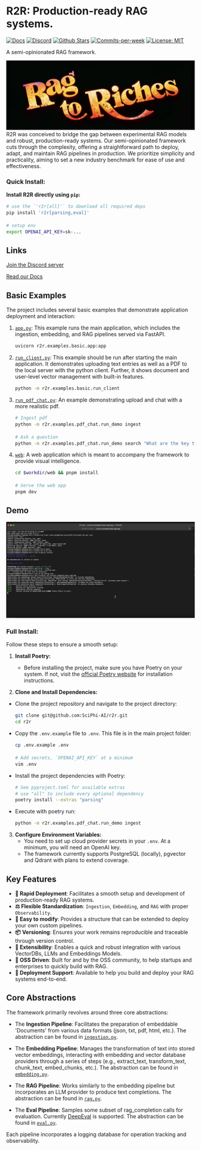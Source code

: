 # R2R: Production-ready RAG systems.

<p align="left">
  <a href="https://docs.sciphi.ai"><img src="https://img.shields.io/badge/docs.sciphi.ai-3F16E4" alt="Docs"></a>
  <a href="https://discord.gg/p6KqD2kjtB"><img src="https://img.shields.io/discord/1120774652915105934?style=social&logo=discord" alt="Discord"></a>
  <a href="https://github.com/SciPhi-AI"><img src="https://img.shields.io/github/stars/SciPhi-AI/R2R" alt="Github Stars"></a>
  <a href="https://github.com/SciPhi-AI/R2R/pulse"><img src="https://img.shields.io/github/commit-activity/w/SciPhi-AI/R2R" alt="Commits-per-week"></a>
  <a href="https://opensource.org/licenses/MIT"><img src="https://img.shields.io/badge/License-MIT-purple.svg" alt="License: MIT"></a>
</p>

A semi-opinionated RAG framework.

<img src="./docs/pages/r2r.png" alt="Sciphi Framework">
R2R was conceived to bridge the gap between experimental RAG models and robust, production-ready systems. Our semi-opinionated framework cuts through the complexity, offering a straightforward path to deploy, adapt, and maintain RAG pipelines in production. We prioritize simplicity and practicality, aiming to set a new industry benchmark for ease of use and effectiveness.

### Quick Install:

**Install R2R directly using `pip`:**

```bash
# use the `'r2r[all]'` to download all required deps
pip install 'r2r[parsing,eval]'

# setup env
export OPENAI_API_KEY=sk-...
```

## Links

[Join the Discord server](https://discord.gg/p6KqD2kjtB)

[Read our Docs](https://docs.sciphi.ai/)

## Basic Examples

The project includes several basic examples that demonstrate application deployment and interaction:

1. [`app.py`](examples/basic/app.py): This example runs the main application, which includes the ingestion, embedding, and RAG pipelines served via FastAPI.

   ```bash
   uvicorn r2r.examples.basic.app:app
   ```

2. [`run_client.py`](examples/basic/run_client.py): This example should be run after starting the main application. It demonstrates uploading text entries as well as a PDF to the local server with the python client. Further, it shows document and user-level vector management with built-in features.

   ```bash
   python -m r2r.examples.basic.run_client
   ```

3. [`run_pdf_chat.py`](examples/pdf_chat/run_demo.py): An example demonstrating upload and chat with a more realistic pdf.

   ```bash
   # Ingest pdf
   python -m r2r.examples.pdf_chat.run_demo ingest

   # Ask a question
   python -m r2r.examples.pdf_chat.run_demo search "What are the key themes of Meditations?"
   ```

4. [`web`](web/package.json): A web application which is meant to accompany the framework to provide visual intelligence.
   ```bash
   cd $workdir/web && pnpm install
   
   # Serve the web app
   pnpm dev
   ```

## Demo

[![demo_screenshot](./docs/pages/getting-started/demo_screenshot.png)](https://github.com/SciPhi-AI/R2R/assets/68796651/01fee645-1beb-4096-9e7d-7d0fa01386ea)

### Full Install:

Follow these steps to ensure a smooth setup:

1. **Install Poetry:**

   - Before installing the project, make sure you have Poetry on your system. If not, visit the [official Poetry website](https://python-poetry.org/docs/#installation) for installation instructions.

2. **Clone and Install Dependencies:**

  - Clone the project repository and navigate to the project directory:
     
     ```bash
     git clone git@github.com:SciPhi-AI/r2r.git
     cd r2r
     ```
     
  - Copy the `.env.example` file to `.env`. This file is in the main project folder:

     ```bash
     cp .env.example .env

     # Add secrets, `OPENAI_API_KEY` at a minimum
     vim .env
     ```
     
  - Install the project dependencies with Poetry:
  
     ```bash
     # See pyproject.toml for available extras
     # use "all" to include every optional dependency
     poetry install --extras "parsing"
     ```
     
  - Execute with poetry run:
     
     ```bash
     python -m r2r.examples.pdf_chat.run_demo ingest
     ```

3. **Configure Environment Variables:**
   - You need to set up cloud provider secrets in your `.env`. At a minimum, you will need an OpenAI key.
   - The framework currently supports PostgreSQL (locally), pgvector and Qdrant with plans to extend coverage.

## Key Features

- **🚀 Rapid Deployment**: Facilitates a smooth setup and development of production-ready RAG systems.
- **⚖️ Flexible Standardization**: `Ingestion`, `Embedding`, and `RAG` with proper `Observability`.
- **🧩 Easy to modify**: Provides a structure that can be extended to deploy your own custom pipelines.
- **📦 Versioning**: Ensures your work remains reproducible and traceable through version control.
- **🔌 Extensibility**: Enables a quick and robust integration with various VectorDBs, LLMs and Embeddings Models.
- **🤖 OSS Driven**: Built for and by the OSS community, to help startups and enterprises to quickly build with RAG.
- **📝 Deployment Support**: Available to help you build and deploy your RAG systems end-to-end.

## Core Abstractions

The framework primarily revolves around three core abstractions:

- The **Ingestion Pipeline**: Facilitates the preparation of embeddable 'Documents' from various data formats (json, txt, pdf, html, etc.). The abstraction can be found in [`ingestion.py`](r2r/core/pipelines/ingestion.py).

- The **Embedding Pipeline**: Manages the transformation of text into stored vector embeddings, interacting with embedding and vector database providers through a series of steps (e.g., extract_text, transform_text, chunk_text, embed_chunks, etc.). The abstraction can be found in [`embedding.py`](r2r/core/pipelines/embedding.py).

- The **RAG Pipeline**: Works similarly to the embedding pipeline but incorporates an LLM provider to produce text completions. The abstraction can be found in [`rag.py`](r2r/core/pipelines/rag.py).

- The **Eval Pipeline**: Samples some subset of rag_completion calls for evaluation. Currently [DeepEval](https://github.com/confident-ai/deepeval) is supported. The abstraction can be found in [`eval.py`](r2r/core/pipelines/eval.py).

Each pipeline incorporates a logging database for operation tracking and observability.
